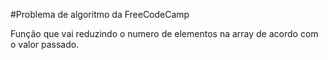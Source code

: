 #Problema de algoritmo da FreeCodeCamp

Função que vai reduzindo o numero de elementos na array de acordo
com o valor passado.
